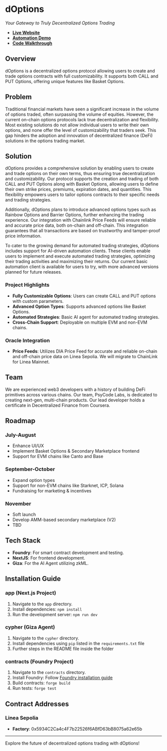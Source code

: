 # dOptions

*Your Gateway to Truly Decentralized Options Trading*

- **[Live Website](https://doptions-plum.vercel.app/)**
- **[Automation Demo](https://youtu.be/ZQf8cjNT3h0?si=6WNDQa5Ld4NJLhTd)**
- **[Code Walkthrough](https://youtu.be/anJyjkQ6W0g)**

## Overview
dOptions is a decentralized options protocol allowing users to create and trade options contracts with full customizability. It supports both CALL and PUT Options, offering unique features like Basket Options.

## Problem
Traditional financial markets have seen a significant increase in the volume of options traded, often surpassing the volume of equities. However, the current on-chain options protocols lack true decentralization and flexibility. Most existing solutions do not allow individual users to write their own options, and none offer the level of customizability that traders seek. This gap hinders the adoption and innovation of decentralized finance (DeFi) solutions in the options trading market.

## Solution
dOptions provides a comprehensive solution by enabling users to create and trade options on their own terms, thus ensuring true decentralization and customizability. Our protocol supports the creation and trading of both CALL and PUT Options along with Basket Options, allowing users to define their own strike prices, premiums, expiration dates, and quantities. This flexibility empowers users to tailor options contracts to their specific needs and trading strategies.

Additionally, dOptions plans to introduce advanced options types such as Rainbow Options and Barrier Options, further enhancing the trading experience. Our integration with Chainlink Price Feeds will ensure reliable and accurate price data, both on-chain and off-chain. This integration guarantees that all transactions are based on trustworthy and tamper-proof price information.

To cater to the growing demand for automated trading strategies, dOptions includes support for AI-driven automation clients. These clients enable users to implement and execute automated trading strategies, optimizing their trading activities and maximizing their returns. Our current basic automation client is available for users to try, with more advanced versions planned for future releases.

### Project Highlights
- **Fully Customizable Options**: Users can create CALL and PUT options with custom parameters.
- **Advanced Option Types**: Supports advanced options like Basket Options.
- **Automated Strategies**: Basic AI agent for automated trading strategies.
- **Cross-Chain Support**: Deployable on multiple EVM and non-EVM chains.

### Oracle Integration
- **Price Feeds**: Utilizes DIA Price Feed for accurate and reliable on-chain and off-chain price data on Linea Sepolia. We will migrate to ChainLink for Linea Mainnet.

## Team
We are experienced web3 developers with a history of building DeFi primitives across various chains. Our team, PsyCode Labs, is dedicated to creating next-gen, multi-chain products. Our lead developer holds a certificate in Decentralized Finance from Coursera.

## Roadmap
### July-August
- Enhance UI/UX
- Implement Basket Options & Secondary Marketplace frontend
- Support for EVM chains like Canto and Base

### September-October
- Expand option types
- Support for non-EVM chains like Starknet, ICP, Solana
- Fundraising for marketing & incentives

### November
- Soft launch
- Develop AMM-based secondary marketplace (V2)
- TBD

## Tech Stack
- **Foundry**: For smart contract development and testing.
- **NextJS**: For frontend development.
- **Giza**: For the AI Agent utilizing zkML.

## Installation Guide
### app (Next.js Project)
1. Navigate to the `app` directory.
2. Install dependencies: `npm install`
3. Run the development server: `npm run dev`

### cypher (Giza Agent)
1. Navigate to the `cypher` directory.
2. Install dependencies using `pip` listed in the `requirements.txt` file
3. Further steps in the README file inside the folder

### contracts (Foundry Project)
1. Navigate to the `contracts` directory.
2. Install Foundry: Follow [Foundry installation guide](https://book.getfoundry.sh/getting-started/installation.html)
3. Build contracts: `forge build`
4. Run tests: `forge test`

## Contract Addresses
### Linea Sepolia
- **Factory**: 0x5934C2Ca4c4F7b22526f6ABfD63bB8075a62e65b

---

Explore the future of decentralized options trading with dOptions!
